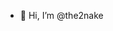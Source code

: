- 👋 Hi, I’m @the2nake

<!--
the2nake/the2nake is a ✨ special ✨ repository because its `README.md` (this file) appears on your GitHub profile.
You can click the Preview link to take a look at your changes.
--->
